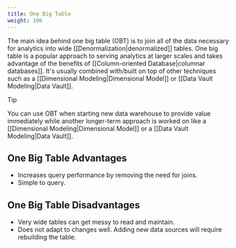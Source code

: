 ```yaml
---
title: One Big Table
weight: 106
---
```


The main idea behind one big table (OBT) is to join all of the data necessary for analytics into wide [[Denormalization|denormalized]] tables. One big table is a popular approach to serving analytics at larger scales and takes advantage of the benefits of [[Column-oriented Database|columnar databases]]. It's usually combined with/built on top of other techniques such as a [[Dimensional Modeling|Dimensional Model]] or [[Data Vault Modeling|Data Vault]].

> [!tip]
> You can use OBT when starting new data warehouse to provide value immediately while another longer-term approach is worked on like a [[Dimensional Modeling|Dimensional Model]] or a [[Data Vault Modeling|Data Vault]].

## One Big Table Advantages

- Increases query performance by removing the need for joins.
- Simple to query.

## One Big Table Disadvantages

- Very wide tables can get messy to read and maintain.
- Does not adapt to changes well. Adding new data sources will require rebuilding the table.

